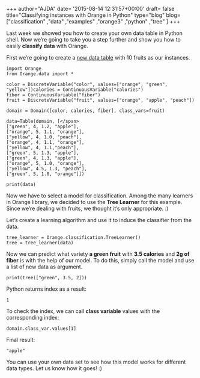 +++
author="AJDA"
date= '2015-08-14 12:31:57+00:00'
draft= false
title="Classifying instances with Orange in Python"
type="blog"
blog=["classification" ,"data" ,"examples" ,"orange3" ,"python" ,"tree" ]
+++

Last week we showed you how to create your own data table in Python shell. Now we’re going to take you a step further and show you how to easily **classify data** with Orange.

First we’re going to create a [new data table](/blog/2015/08/07/creating-a-new-data-table-in-orange-through-python/) with 10 fruits as our instances.

    
    import Orange
    from Orange.data import *
    
    color = DiscreteVariable("color", values=["orange", "green", "yellow"])calories = ContinuousVariable("calories")
    fiber = ContinuousVariable("fiber")
    fruit = DiscreteVariable("fruit", values=["orange", "apple", "peach"])
    
    domain = Domain([color, calories, fiber], class_vars=fruit)
    
    data=Table(domain, [</span>
    ["green", 4, 1.2, "apple"], 
    ["orange", 5, 1.1, "orange"],
    ["yellow", 4, 1.0, "peach"],
    ["orange", 4, 1.1, "orange"],
    ["yellow", 4, 1.1,"peach"],
    ["green", 5, 1.3, "apple"],
    ["green", 4, 1.3, "apple"],
    ["orange", 5, 1.0, "orange"],
    ["yellow", 4.5, 1.3, "peach"],
    ["green", 5, 1.0, "orange"]])
    
    print(data)


Now we have to select a model for classification. Among the many learners in Orange library, we decided to use the **Tree Learner** for this example. Since we’re dealing with fruits, we thought it’s only appropriate. :)

Let’s create a learning algorithm and use it to induce the classifier from the data.

    
    tree_learner = Orange.classification.TreeLearner()
    tree = tree_learner(data)


Now we can predict what variety **a green fruit** with **3.5 calories** and **2g of fiber** is with the help of our model. To do this, simply call the model and use a list of new data as argument.

    
    print(tree(["green", 3.5, 2]))


Python returns index as a result:

    
    1


To check the index, we can call **class variable** values with the corresponding index:

    
    domain.class_var.values[1]


Final result:

    
    "apple"


You can use your own data set to see how this model works for different data types. Let us know how it goes! :)
